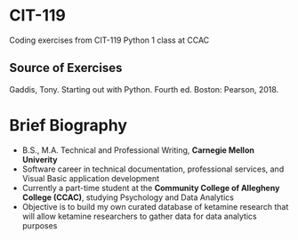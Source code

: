 # CIT-119
Coding exercises from CIT-119 Python 1 class at CCAC

## Source of Exercises
Gaddis, Tony. Starting out with Python. Fourth ed. Boston: Pearson, 2018.

# Brief Biography
* B.S., M.A. Technical and Professional Writing, **Carnegie Mellon Univerity**
* Software career in technical documentation, professional services, and Visual Basic application development
* Currently a part-time student at the **Community College of Allegheny College (CCAC)**, studying Psychology and Data Analytics
* Objective is to build my own curated database of ketamine research that will allow ketamine researchers to gather data for data analytics purposes
